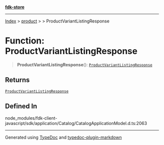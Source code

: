 [**fdk-store**](../../../README.md)
***

[Index](../../../API.md) > [product](../../README.md) > [<internal>](../README.md) > ProductVariantListingResponse

# Function: ProductVariantListingResponse

> **ProductVariantListingResponse**(): [`ProductVariantListingResponse`](../type-aliases/type-alias.ProductVariantListingResponse.md)

## Returns

[`ProductVariantListingResponse`](../type-aliases/type-alias.ProductVariantListingResponse.md)

## Defined In

node\_modules/fdk-client-javascript/sdk/application/Catalog/CatalogApplicationModel.d.ts:2063

***
Generated using [TypeDoc](https://typedoc.org/) and [typedoc-plugin-markdown](https://www.npmjs.com/package/typedoc-plugin-markdown)
